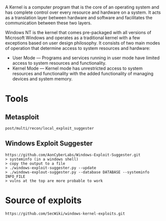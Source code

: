 A Kernel is a computer program that is the core of an operating system and has
complete control over every resource and hardware on a system. It acts as a translation
layer between hardware and software and facilitates the communication between
these two layers.

Windows NT is the kernel that comes pre-packaged with all versions of Microsoft
Windows and operates as a traditional kernel with a few exceptions based on user
design philosophy. It consists of two main modes of operation that determine access to
system resources and hardware:
- User Mode — Programs and services running in user mode have limited access to
system resources and functionality.
- Kernel Mode — Kernel mode has unrestricted access to system resources and
functionality with the added functionality of managing devices and system
memory.

# Tools

## Metasploit
```
post/multi/recon/local_exploit_suggester
``` 

## Windows Exploit Suggester
```
https://github.com/AonCyberLabs/Windows-Exploit-Suggester.git
> systeminfo (in a windows shell)
> copy the output to a file
> ./windows-exploit-suggester.py --update
> ./windows-explout-suggester.py --database DATABASE --systeminfo INFO_FILE
> vulns at the top are more probable to work
```

# Source of exploits
```
https://github.com/SecWiki/windows-kernel-exploits.git
```